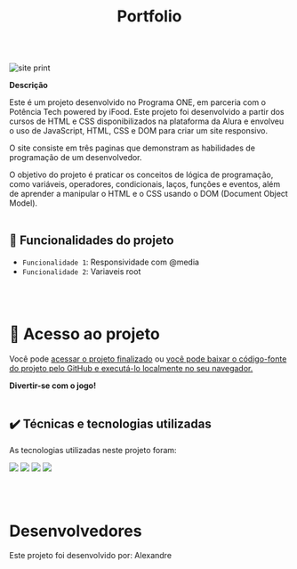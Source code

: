 <h1 align="center"> Portfolio </h1>
<br><br>

![site print](https://github.com/alesousz/Projeto-portfolio/assets/111446099/3979cc66-e352-4f37-bb82-6fd2352bbdfb)

**Descrição**

Este é um projeto desenvolvido no Programa ONE, em parceria com o Potência Tech powered by iFood. Este projeto foi desenvolvido a partir dos cursos de HTML e CSS disponibilizados na plataforma da Alura  e envolveu o uso de JavaScript, HTML, CSS e DOM para criar um site responsivo.

O site consiste em três paginas que demonstram as habilidades de programação de um desenvolvedor.

O objetivo do projeto é praticar os conceitos de lógica de programação, como variáveis, operadores, condicionais, laços, funções e eventos, além de aprender a manipular o HTML e o CSS usando o DOM (Document Object Model).
<br><br>

## 🔨 Funcionalidades do projeto

- `Funcionalidade 1`: Responsividade com @media
- `Funcionalidade 2`: Variaveis root

<br><br>

# 📁 Acesso ao projeto

Você pode <a href="https://projeto-portfolio-a0ozlzd3m-alesousz.vercel.app/">acessar o projeto finalizado</a> ou <a href="">você pode baixar o código-fonte do projeto pelo GitHub e executá-lo localmente no seu navegador.</a>

**Divertir-se com o jogo!**
<br><br>

## ✔️ Técnicas e tecnologias utilizadas

As tecnologias utilizadas neste projeto foram:

<div>
  <img src="https://img.shields.io/badge/HTML-239120?style=for-the-badge&logo=html5&logoColor=white">
  <img src="https://img.shields.io/badge/CSS-239120?&style=for-the-badge&logo=css3&logoColor=white">
  <img src="https://img.shields.io/badge/JavaScript-F7DF1E?style=for-the-badge&logo=javascript&logoColor=black">
  <img src="https://img.shields.io/badge/JQuery-F7DF1E?style=for-the-badge&logo=jquery&logoColor=black">
  
</div>

<br><br>

# Desenvolvedores

Este projeto foi desenvolvido por: Alexandre 
